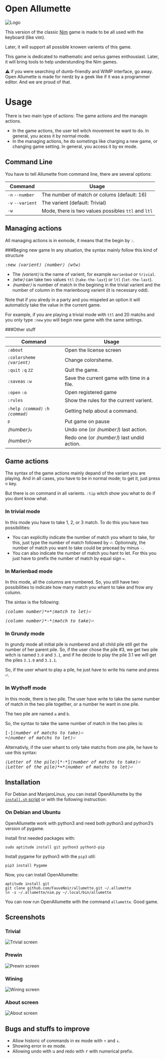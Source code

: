 # Open Allumette

![Logo](./logo.png)

This version of the classic [Nim](https://en.wikipedia.org/wiki/Nim) game is made to be all used with the keyboard (like vim).

Later, it will support all possible knowen varients of this game.


This game is dedicated to mathematic and serius games enthousiast. Later, it will bring tools to help understunding the Nim games.

⚠ if you were searching of dumb-friendly and WIMP interface, go away. Open Allumette is made for nerdz by a geek like if it was a programmer editor. And we are proud of that.

# Usage
There is two main type of actions: The game actions and the managin actions.

* In the game actions, the user tell witch movement he want to do. In general, you acess it by normal mode.
* In the managing actions, he do sometings like charging a new game, or changing game setting. In general, you access it by ex mode.

## Command Line
You have to tell Allumette from command line, there are several options:

| Command               | Usage                                                |
| --------------------- | ---------------------------------------------------- |
|  `-n` `--number`      |  The number of match or colums (default: 16)         |
|  `-v` `--varient`     |  The varient (default: Trivial)                      |
|  `-w`                 |  Mode, there is two values possibles `ttl` and `ltl` |

## Managing actions
All managing actions is in exmode, it means that the begin by `:`.

###Beging new game
In any situation, the syntax mainly follow this kind of structure

<pre>
:new <var>⟨varient⟩</var> <var>⟨number⟩</var> <var>⟨wtw⟩</var>
</pre>

* The <var>⟨varient⟩</var> is the name of varient, for example `marienbad` or `trivial`.
* <var>⟨wtw⟩</var> can take two values `ttl` (`take-the-last`) or `ltl` (`let-the-last`).
* <var>⟨number⟩</var> is number of match in the begining in the trivial varient and the number of column in the marienbourg varient (it is necessary odd).

Note that if you alredy in a party and you mispeled an option it will automaticly take the value in the current game.

For example, if you are playing a trivial mode with `ttl` and 20 matchs and you only type `:new` you will begin new game with the same settings.

###Other stuff

| Command                                                                                   | Usage                                       |
| ----------------------------------------------------------------------------------------- | ------------------------------------------- |
| `:about`                                                                                  |  Open the license screen                    |
| <code>:colorsheme <var>⟨varient⟩</var></code>                                             |  Change colorsheme.                         |
| `:quit` `:q` <kbd>Z</kbd><kbd>Z</kbd>                                                     |  Quit the game.                             |
| `:saveas` `:w`                                                                            |  Save the current game with time in a file. |
| `:open` `:o`                                                                              |  Open registered game                       |
| `:rules`                                                                                  |  Show the rules for the current varient.    |
| <code>:help <var>⟨commad⟩</var></code> <code>:h <var>⟨commad⟩</var></code>                |  Getting help about a command.              |
|  <kbd>p</kbd>                                                                             |  Put game on pause                          |
|  <var>⟨number⟩</var><kbd>u</kbd>                                                          |  Undo one (or <var>⟨number⟩</var>) last action.      |
|  <var>⟨number⟩</var><kbd>r</kbd>                                                          |  Redo one (or <var>⟨number⟩</var>) last undid action.|

## Game actions
The syntax of the game actions mainly depand of the variant you are playing. And in all cases, you have to be in normal mode; to get it, just press <kbd>⎋</kbd> key.

But there is on command in all varients. `:tip` witch show you what to do if you dont know what.

### In trivial mode
In this mode you have to take 1, 2, or 3 match. To do this you have two possibilities:

* You can explicitly indicate the number of match you whant to take, for this, just type the number of match followed by <kbd>⏎</kbd>. Optionnaly, the number of match you want to take could be precead by minus `-`.
* You can also indicate the number of match you hant to let. For this you just have to prefix the number of match by equal sign `=`.

### In Marienbad mode
In this mode, all the columns are numbered. So, you still have two possibilities to indicate how many match you whant to take and frow any column.

The sintax is the following:

<pre>
<var>⟨column number⟩</var>*=*<var>⟨match to let⟩</var><kbd>⏎</kbd>
</pre>

<pre>
<var>⟨column number⟩</var>*-*<var>⟨match to take⟩</var><kbd>⏎</kbd>
</pre>

### In Grundy mode
In grundy mode all initial pile is numbered and all child pile still get the number of her parent pile. So, if the user chose the pile #3, we get two pile witch is named `3.0` and `3.1`, and if he decide to play the pile 3.1 we will get the piles `3.1.0` and `3.1.1`.

So, if the user whant to play a pile, he just have to write his name and press <kbd>⏎</kbd>.

### In Wythoff mode
In this mode, there is two pile. The user have write to take the same number of match in the two pile together, or a number he want in one pile.

The two pile are named `a` and `b`.

So, the syntax to take the same number of match in the two piles is:
<pre>
[-]<var>⟨number of matchs to take⟩</var><kbd>⏎</kbd>
=<var>⟨number of matchs to let⟩</var><kbd>⏎</kbd>
</pre>

Alternativly, if the user whant to only take matchs from one pile, he have to use this syntax:
<pre>
<var>⟨Letter of the pile⟩</var>[*-*]<var>⟨number of matchs to take⟩</var><kbd>⏎</kbd>
<var>⟨Letter of the pile⟩</var>*=*<var>⟨number of matchs to let⟩</var><kbd>⏎</kbd>
</pre>

## Installation
For Debian and ManjaroLinux, you can install OpenAllumette by the [`install.sh` script](./install.sh) or with the following instruction:

### On Debian and Ubuntu
OpenAllumette work with python3 and need both python3 and python3’s version of pygame.

Install first needed packages with:

```
sudo aptitude install git python3 python3-pip
```

Install pygame for python3 with the `pip3` util:
```
pip3 install Pygame
```


Now, you can install OpenAllumette:
```
aptitude install git
git clone github.com/FauveNoir/allumette.git ~/.allumette
ln -s ~/.allumette/nim.py ~/.local/bin/allumette
```

You can now run OpenAllumette with the command `allumette`. Good game.


## Screenshots
### Trivial
![Trivial screen](./mokup-trivial-main-screen.png)
### Prewin
![Prewin screen](./mokup-trivial-flame-screen.png)
### Wining
![Wining screen](./mokup-trvial-wining-screen.png)
### About screen
![About screen](./mokup-about-screen.png)

## Bugs and stuffs to improve
* Allow historic of commands in ex mode with <kbd>↑</kbd> and <kbd>↓</kbd>.
* Showing error in ex mode.
* Allowing undo with <kbd>u</kbd> and redo with <kbd>r</kbd> with numerical prefix.
